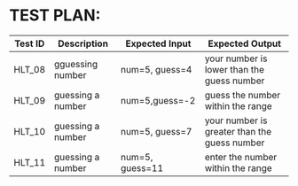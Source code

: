 # TEST PLAN:
| **Test ID** | **Description**                                              | **Expected Input** | **Expected Output** |   
|-------------|--------------------------------------------------------------|------------|-------------|
|  HLT_08       | gguessing number | num=5, guess=4 | your number is lower than the guess number |
|  HLT_09      | guessing a number  | num=5,guess=-2 | guess the number within the range|
|  HLT_10      |guessing a number| num=5, guess=7| your number is greater than the guess number | 
|  HLT_11      |guessing a number| num=5, guess=11| enter the number within the range| 
